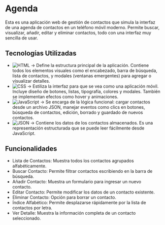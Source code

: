 # Agenda
Esta es una aplicación web de gestión de contactos que simula la interfaz de una agenda de contactos en un teléfono móvil moderno. Permite buscar, visualizar, añadir, editar y eliminar contactos, todo con una interfaz muy sencilla de usar.

## Tecnologías Utilizadas

- ![ HTML](https://img.shields.io/badge/-HTML-%23ff7800?style=flat&labelColor=%23ffbe6f&logo=HTML5) → Define la estructura principal de la aplicación. Contiene todos los elementos visuales como el encabezado, barra de búsqueda, lista de contactos, y modales (ventanas emergentes) para agregar o visualizar detalles. 
- ![ CSS](https://img.shields.io/badge/-CSS-%233584e4?style=flat&labelColor=%2357e389&logo=CSS) → Estiliza la interfaz para que se vea como una aplicación móvil. Incluye diseño de botones, listas, tipografía, colores y modales. También se implementan efectos como hover y animaciones.
- ![ JavaScript](https://img.shields.io/badge/-JavaScript-%23e66100?style=flat&labelColor=%23ffa348&logo=JavaScript) → Se encarga de la lógica funcional: cargar contactos desde un archivo JSON, manejar eventos como clics en botones, búsqueda de contactos, edición, borrado y guardado de nuevos contactos.
- ![ JSON](https://img.shields.io/badge/-JSON-%23dc8add?style=flat&labelColor=%23f66151&logo=JSON) → Contiene los datos de los contactos almacenados. Es una representación estructurada que se puede leer fácilmente desde JavaScript.

## Funcionalidades
- Lista de Contactos: Muestra todos los contactos agrupados alfabéticamente.
- Buscar Contacto: Permite filtrar contactos escribiendo en la barra de búsqueda.
- Añadir Contacto: Muestra un formulario para ingresar un nuevo contacto.
- Editar Contacto: Permite modificar los datos de un contacto existente.
- Eliminar Contacto: Opción para borrar un contacto.
- Índice Alfabético: Permite desplazarse rápidamente por la lista de contactos por letra.
- Ver Detalle: Muestra la información completa de un contacto seleccionado.
